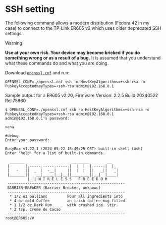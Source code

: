 # SSH setting
The following command allows a modern distribution (Fedora 42 in my case) to connect to the TP-Link ER605 v2 which uses older deprecated SSH settings.

> [!WARNING] 
> **Use at your own risk. Your device may become bricked if you do something wrong or as a result of a bug.** It is assumed that you understand what these commands do and what you are doing.

Download [`openssl.cnf`](openssl.cnf) and run:
```shell
OPENSSL_CONF=./openssl.cnf ssh -o HostKeyAlgorithms=+ssh-rsa -o PubkeyAcceptedKeyTypes=+ssh-rsa admin@192.168.0.1
```

Sample output for a ER605 v2.20, Firmware Version: 2.2.5 Build 20240522 Rel.75860
```
$ OPENSSL_CONF=./openssl.cnf ssh -o HostKeyAlgorithms=+ssh-rsa -o PubkeyAcceptedKeyTypes=+ssh-rsa admin@192.168.0.1
admin@192.168.0.1's password: 

>ena

#debug
Enter your password: 

BusyBox v1.22.1 (2024-05-22 18:49:25 CST) built-in shell (ash)
Enter 'help' for a list of built-in commands.

  _______                     ________        __
 |       |.-----.-----.-----.|  |  |  |.----.|  |_
 |   -   ||  _  |  -__|     ||  |  |  ||   _||   _|
 |_______||   __|_____|__|__||________||__|  |____|
          |__| W I R E L E S S   F R E E D O M
 -----------------------------------------------------
 BARRIER BREAKER (Barrier Breaker, unknown)
 -----------------------------------------------------
  * 1/2 oz Galliano         Pour all ingredients into
  * 4 oz cold Coffee        an irish coffee mug filled
  * 1 1/2 oz Dark Rum       with crushed ice. Stir.
  * 2 tsp. Creme de Cacao
 -----------------------------------------------------
root@ER605:/# 
```